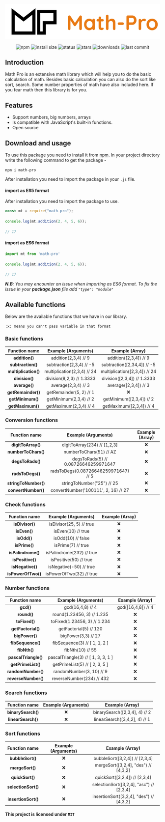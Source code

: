 <div align='center'>

![img](img/Group%204.png)

![npm](https://badgen.net/npm/v/math-pro)
![install size](https://badgen.net/packagephobia/install/math-pro)
![status](https://badgen.net/travis/pro-js/math-pro)
![stars](https://badgen.net/github/stars/pro-js/math-pro)
![downloads](https://badgen.net/npm/dt/math-pro)
![last commit](https://badgen.net/github/last-commit/pro-js/math-pro)

</div>


## Introduction

Math Pro is an extensive math library which will help you to do the basic calculation of math. Besides basic calculation you can also do the sort like sort, search. Some number properties of math have also included here. If you fear math then this library is for you.

## Features

- Support numbers, big numbers, arrays
- Is compatible with JavaScript's built-in functions.
- Open source

## Download and usage

To use this package you need to install it from [npm](https://www.npmjs.com/package/math-pro). In your project directory write the following command to get the package -

`npm i math-pro`


After installation you need to import the package in your `.js` file.

#### import as ES5 format

After installation you need to import the package to use.


```js
const mt = require("math-pro");

console.log(mt.addition(2, 4, 5, 6));

// 17
```

#### import as ES6 format 

```js
import mt from 'math-pro'

console.log(mt.addition(2, 4, 5, 6));

// 17
```
_**N.B**: You may encounter an issue when importing as ES6 format. To fix the issue in your **package.json** file add `"type": "module"`_
## Available functions

Below are the available functions that we have in our library.

`:x: means you can't pass variable in that format`

### Basic functions

|    Function name     |     Example (Arguments)     |        Example (Array)        |
| :------------------: | :-------------------------: | :---------------------------: |
|    **addition()**    |    addition(2,3,4) // 9     |    addition([2,3,4]) // 9     |
|  **subtraction()**   |  subtraction(2,3,4) // -5   |  subtraction([2,34,4]) // -5  |
| **multiplication()** | multiplication(2,3,4) // 24 | multiplication([2,3,4]) // 24 |
|    **division()**    |  division(8,2,3) // 1.3333  |  division([2,3,4]) // 1.3333  |
|    **average()**     |     average(2,3,4) // 3     |     average([2,3,4]) // 3     |
|  **getRemainder()**  |   getRemainder(5, 2) // 1   |              :x:              |
|   **getMinimum()**   |   getMinimum(2,3,4) // 2    |   getMinimum([2,3,4]) // 2    |
|   **getMaximum()**   |   getMaximum(2,3,4) // 4    |   getMaximum([2,3,4]) // 4    |

### Conversion functions

|    Function name     |         Example (Arguments)          | Example (Array) |
| :------------------: | :----------------------------------: | :-------------: |
|  **digitToArray()**  |     digitToArray(234) // [1,2,3]     |       :x:       |
| **numberToChars()**  |       numberToChars(51) // AZ        |       :x:       |
|   **degsToRads()**   | degsToRads(5) // 0.08726646259971647 |       :x:       |
|   **radsToDegs()**   | radsToDegs(0.08726646259971647) // 5 |       :x:       |
| **stringToNumber()** |      stringToNumber("25") // 25      |       :x:       |
| **convertNumber()**  | convertNumber('100111', 2, 16) // 27 |       :x:       |

### Check functions

|   Function name    |    Example (Arguments)    | Example (Array) |
| :----------------: | :-----------------------: | :-------------: |
|  **isDivisor()**   | isDivisor(25, 5) // true  |       :x:       |
|    **isEven()**    |    isEven(10) // true     |       :x:       |
|    **isOdd()**     |    isOdd(10) // false     |       :x:       |
|   **isPrime()**    |    isPrime(7) // true     |       :x:       |
| **isPalindrome()** | isPalindrome(232) // true |       :x:       |
|  **isPositive()**  |  isPositive(50) // true   |       :x:       |
|  **isNegative()**  |  isNegative(-50) // true  |       :x:       |
| **isPowerOfTwo()** | isPowerOfTwo(32) // true  |       :x:       |

### Number functions

|    Function name     |         Example (Arguments)         |  Example (Array)   |
| :------------------: | :---------------------------------: | :----------------: |
|      **gcd()**       |          gcd(16,4,8) // 4           | gcd([16,4,8]) // 4 |
|     **round()**      |     round(1.23456, 3) // 1.235      |        :x:         |
|    **toFixed()**     |    toFixed(1.23456, 3) // 1.234     |        :x:         |
|  **getFactorial()**  |       getFactorial(5) // 120        |        :x:         |
|    **bigPower()**    |         bigPower(3,3) // 27         |        :x:         |
|  **fibSequence()**   |    fibSequence(3) // [ 1, 1, 2 ]    |        :x:         |
|     **fibNth()**     |          fibNth(10) // 55           |        :x:         |
| **pascalTriangle()** | pascalTriangle(3) // [ 1, 3, 3, 1 ] |        :x:         |
|  **getPrimeList()**  |   getPrimeList(5) // [ 2, 3, 5 ]    |        :x:         |
|  **randomNumber()**  |      randomNumber(3, 10) // 9       |        :x:         |
| **reverseNumber()**  |      reverseNumber(234) // 432      |        :x:         |

### Search functions

|   Function name    | Example (Arguments) |        Example (Array)        |
| :----------------: | :-----------------: | :---------------------------: |
| **binarySearch()** |         :x:         | binarySearch([2,3,4], 4) // 2 |
| **linearSearch()** |         :x:         | linearSearch([3,4,2], 4) // 1 |

### Sort functions

|    Function name    | Example (Arguments) |             Example (Array)              |
| :-----------------: | :-----------------: | :--------------------------------------: |
|  **bubbleSort()**   |         :x:         |      bubbleSort([3,2,4]) // [2,3,4]      |
|   **mergeSort()**   |         :x:         |   mergeSort([3,2,4], "des") // [4,3,2]   |
|   **quickSort()**   |         :x:         |      quickSort([3,2,4]) // [2,3,4]       |
| **selectionSort()** |         :x:         | selectionSort([3,2,4], "asc") // [2,3,4] |
| **insertionSort()** |         :x:         | insertionSort([3,2,4], "des") // [4,3,2] |

#### This project is licensed under `MIT`
